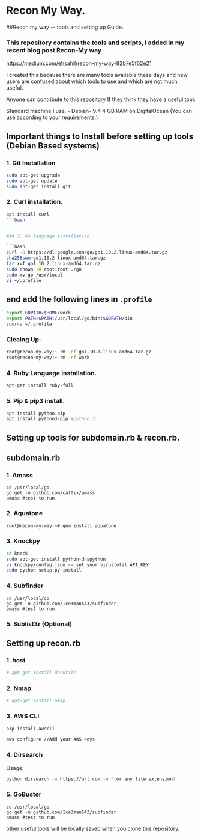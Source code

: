 # Recon My Way. 

##Recon my way -- tools and setting up Guide. 

### This repository contains the tools and scripts, I added in my recent blog post **Recon-My way**

https://medium.com/ehsahil/recon-my-way-82b7e5f62e21

I created this because there are many tools available these days and new users are confused about which tools to use and which are not much useful. 

Anyone can contribute to this repository If they think they have a useful tool. 


Standard machine I use. - Debian- 9.4 4 GB RAM on DigitalOcean (You can use according to your requirements.)

## Important things to Install before setting up tools (Debian Based systems)

### 1. Git Installation

```bash
sudo apt-get upgrade
sudo apt-get update
sudo apt-get install git
```



### 2. Curl  installation. 

```bash
apt install curl
```bash


### 3. Go language installation. 

```bash
curl -O https://dl.google.com/go/go1.10.2.linux-amd64.tar.gz
sha256sum go1.10.2-linux-amd64.tar.gz
tar xvf go1.10.2.linux-amd64.tar.gz
sudo chown -R root:root ./go
sudo mv go /usr/local
vi ~/.profile
```

## and add the following lines in `.profile`

```bash
export GOPATH=$HOME/work
export PATH=$PATH:/usr/local/go/bin:$GOPATH/bin
source ~/.profile
```

### Cleaing Up-

```bash
root@recon-my-way:~ rm -rf go1.10.1.linux-amd64.tar.gz
root@recon-my-way:~ rm -rf work
```

### 4. Ruby Language installation. 

```bash
apt-get install ruby-full
```

### 5. Pip & pip3 install.

```bash
apt install python-pip
apt install python3-pip	#python 3
```

## Setting up tools for subdomain.rb & recon.rb. 

## subdomain.rb

### 1. Amass

```
cd /usr/local/go
go get -u github.com/caffix/amass
amass #test to run
```
### 2. Aquatone

```bash
root@recon-my-way:~# gem install aquatone
```

### 3. Knockpy
```bash
cd knock
sudo apt-get install python-dnspython
vi knockpy/config.json <- set your virustotal API_KEY
sudo python setup.py install

```
### 4. Subfinder

```
cd /usr/local/go
go get -u github.com/Ice3man543/subfinder
amass #test to run
```

### 5. Sublist3r (Optional)


## Setting up recon.rb

### 1. host 

```bash
# apt-get install dnsutils
```

### 2. Nmap

```bash
# apt-get install nmap
```
### 3. AWS CLI

```bash
pip install awscli

aws configure //Add your AWS keys
```


### 4. Dirsearch

Usage: 

```bash
python dirsearch -u https://url.com -e *(or any file extension)
```


### 5. GoBuster

```
cd /usr/local/go
go get -u github.com/Ice3man543/subfinder
amass #test to run
```



other useful tools will be locally saved when you clone this repository. 


